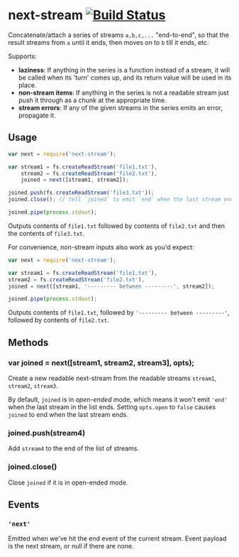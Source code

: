 next-stream [![Build Status](https://travis-ci.org/anandthakker/next-stream.svg?branch=master)](https://travis-ci.org/anandthakker/next-stream)
===========

Concatenate/attach a series of streams `a,b,c,...` "end-to-end", so that the 
result streams from `a` until it ends, then moves on to `b` till it ends, etc.

Supports:
 - **laziness**: If anything in the series is a function instead of a stream, it will be called
when its 'turn' comes up, and its return value will be used in its place.
 - **non-stream items**: If anything in the series is not a readable stream just push it through as a chunk at the appropriate time.
 - **stream errors**: If any of the given streams in the series emits an error, propagate it.


## Usage

```javascript
var next = require('next-stream');

var stream1 = fs.createReadStream('file1.txt'),
    stream2 = fs.createReadStream('file2.txt'),
    joined = next([stream1, stream2]);

joined.push(fs.createReadStream('file3.txt'));
joined.close(); // tell `joined` to emit `end` when the last stream ends.

joined.pipe(process.stdout);
```

Outputs contents of `file1.txt` followed by contents of `file2.txt` and then
the contents of `file3.txt`.

For convenience, non-stream inputs also work as you'd expect:

```javascript
var next = require('next-stream');

var stream1 = fs.createReadStream('file1.txt'),
stream2 = fs.createReadStream('file2.txt'),
joined = next([stream1, '--------- between ---------', stream2]);

joined.pipe(process.stdout);
```

Outputs contents of `file1.txt`, followed by `'--------- between ---------'`,
followed by contents of `file2.txt`.


## Methods

### var joined = next([stream1, stream2, stream3], opts);

Create a new readable next-stream from the readable streams `stream1`,
`stream2`, `stream3`.

By default, `joined` is in *open-ended* mode, which means it
won't emit `'end'` when the last stream in the list ends. Setting `opts.open`
to `false` causes `joined` to end when the last stream ends.

### joined.push(stream4)

Add `stream4` to the end of the list of streams.

### joined.close()

Close `joined` if it is in open-ended mode.


## Events

### `'next'`

Emitted when we've hit the end event of the current stream.  Event payload
is the next stream, or null if there are none.
